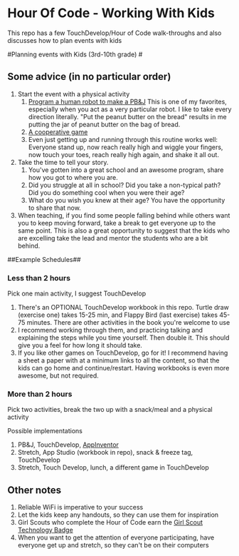 Hour Of Code - Working With Kids
==========================

This repo has a few TouchDevelop/Hour of Code walk-throughs and also discusses how to plan events with kids

#Planning events with Kids (3rd-10th grade) #
## Some advice (in no particular order) ##

1. Start the event with a physical activity
	1. [Program a human robot to make a PB&J](http://www.zerorobotics.org/documents/10429/589e8740-e650-4a0a-b0a1-430740822369)  This is one of my favorites, especially when you act as a very particular robot. I like to take every direction literally. "Put the peanut butter on the bread" results in me putting the jar of peanut butter on the bag of bread.
	2. [A cooperative game](http://www.cwu.edu/~jefferis/unitplans/cooperativegames/games/games_moregames2.html)
	3. Even just getting up and running through this routine works well: Everyone stand up, now reach really high and wiggle your fingers, now touch your toes, reach really high again, and shake it all out. 
3. Take the time to tell your story.
	1. You've gotten into a great school and an awesome program, share how you got to where you are.
	2. Did you struggle at all in school? Did you take a non-typical path? Did you do something cool when you were their age? 
	3. What do you wish you knew at their age? You have the opportunity to share that now. 
4. When teaching, if you find some people falling behind while others want you to keep moving forward, take a break to get everyone up to the same point. This is also a great opportunity to suggest that the kids who are excelling take the lead and mentor the students who are a bit behind.

##Example Schedules##
### Less than 2 hours ###
Pick one main activity, I suggest TouchDevelop

1. There's an OPTIONAL TouchDevelop workbook in this repo. Turtle draw (exercise one) takes 15-25 min, and Flappy Bird (last exercise) takes 45-75 minutes. There are other activities in the book you're welcome to use
2. I recommend working through them, and practicing talking and explaining the steps while you time yourself. Then double it. This should give you a feel for how long it should take.
3. If you like other games on TouchDevelop, go for it! I recommend having a sheet a paper with at a minimum links to all the content, so that the kids can go home and continue/restart. Having workbooks is even more awesome, but not required.
### More than 2 hours ##
Pick two activities, break the two up with a snack/meal and a physical activity

Possible implementations


1. PB&J, TouchDevelop, [AppInventor](http://appinventor.mit.edu/explore/front.html) 
2. Stretch, App Studio (workbook in repo), snack & freeze tag, TouchDevelop
3. Stretch, Touch Develop, lunch, a different game in TouchDevelop

## Other notes ##
1. Reliable WiFi is imperative to your success
2. Let the kids keep any handouts, so they can use them for inspiration
3. Girl Scouts who complete the Hour of Code earn the [Girl Scout Technology Badge](http://www.girlscouts.org/program/basics/science/)
4. When you want to get the attention of everyone participating, have everyone get up and stretch, so they can't be on their computers